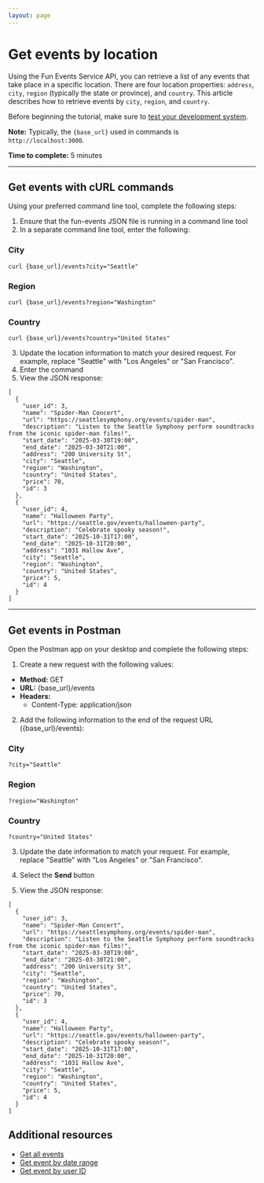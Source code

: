 ```yaml
---
layout: page
---
```


# Get events by location
Using the Fun Events Service API, you can retrieve a list of any events that take place in a specific location. There are four location properties: `address`, `city`, `region` (typically the state or province), and `country`. This article describes how to retrieve events by `city`, `region`, and `country`.

Before beginning the tutorial, make sure to [test your development system](../tutorials/getting-started.md).

**Note:** Typically, the `{base_url}` used in commands is `http://localhost:3000`.

**Time to complete:** 5 minutes

---
## Get events with cURL commands

Using your preferred command line tool, complete the following steps:

1. Ensure that the fun-events JSON file is running in a command line tool
2. In a separate command line tool, enter the following:
### City
```shell
curl {base_url}/events?city="Seattle"
```
### Region
```shell
curl {base_url}/events?region="Washington"
```
### Country
```shell
curl {base_url}/events?country="United States"
```

3. Update the location information to match your desired request. For example, replace "Seattle" with "Los Angeles" or "San Francisco".
4. Enter the command
5. View the JSON response:
```shell
[
  {
    "user_id": 3,
    "name": "Spider-Man Concert",
    "url": "https://seattlesymphony.org/events/spider-man",
    "description": "Listen to the Seattle Symphony perform soundtracks from the iconic spider-man films!",
    "start_date": "2025-03-30T19:00",
    "end_date": "2025-03-30T21:00",
    "address": "200 University St",
    "city": "Seattle",
    "region": "Washington",
    "country": "United States",
    "price": 70,
    "id": 3
  },
  {
    "user_id": 4,
    "name": "Halloween Party",
    "url": "https://seattle.gov/events/halloween-party",
    "description": "Celebrate spooky season!",
    "start_date": "2025-10-31T17:00",
    "end_date": "2025-10-31T20:00",
    "address": "1031 Hallow Ave",
    "city": "Seattle",
    "region": "Washington",
    "country": "United States",
    "price": 5,
    "id": 4
  }
]
```
---
## Get events in Postman

Open the Postman app on your desktop and complete the following steps:

1. Create a new request with the following values:
- **Method:** GET
- **URL:** {base_url}/events
- **Headers:**
  - Content-Type: application/json

2. Add the following information to the end of the request URL ({base_url}/events):

### City
```shell
?city="Seattle"
```
### Region
```shell
?region="Washington"
```
### Country
```shell
?country="United States"
```

3. Update the date information to match your request. For example, replace "Seattle" with "Los Angeles" or "San Francisco".
4. Select the **Send** button

5. View the JSON response:
```shell
[
  {
    "user_id": 3,
    "name": "Spider-Man Concert",
    "url": "https://seattlesymphony.org/events/spider-man",
    "description": "Listen to the Seattle Symphony perform soundtracks from the iconic spider-man films!",
    "start_date": "2025-03-30T19:00",
    "end_date": "2025-03-30T21:00",
    "address": "200 University St",
    "city": "Seattle",
    "region": "Washington",
    "country": "United States",
    "price": 70,
    "id": 3
  },
  {
    "user_id": 4,
    "name": "Halloween Party",
    "url": "https://seattle.gov/events/halloween-party",
    "description": "Celebrate spooky season!",
    "start_date": "2025-10-31T17:00",
    "end_date": "2025-10-31T20:00",
    "address": "1031 Hallow Ave",
    "city": "Seattle",
    "region": "Washington",
    "country": "United States",
    "price": 5,
    "id": 4
  }
]
```
## Additional resources

* [Get all events](get-events.md)
* [Get event by date range](get-events-by-date-range.md)
* [Get event by user ID](get-event-by-user_id.md)
